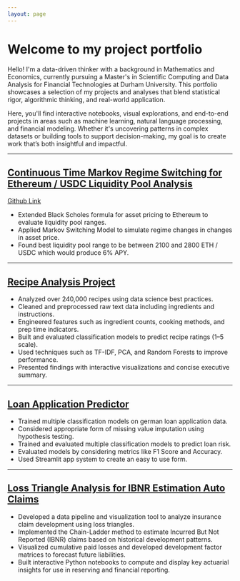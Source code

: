 ```yaml
---
layout: page
---
```


# Welcome to my project portfolio

Hello! I'm a data-driven thinker with a background in Mathematics and Economics, currently pursuing a Master's in Scientific Computing and Data Analysis for Financial Technologies at Durham University. This portfolio showcases a selection of my projects and analyses that blend statistical rigor, algorithmic thinking, and real-world application.

Here, you'll find interactive notebooks, visual explorations, and end-to-end projects in areas such as machine learning, natural language processing, and financial modeling. Whether it's uncovering patterns in complex datasets or building tools to support decision-making, my goal is to create work that’s both insightful and impactful.

---

## [Continuous Time Markov Regime Switching for Ethereum / USDC Liquidity Pool Analysis](visualizations/liquidity_analysis.pdf)

[Github Link](https://github.com/aboyle3100/Optimal-Liquidity-Pool-Range)
  
- Extended Black Scholes formula for asset pricing to Ethereum to evaluate liquidity pool ranges.
- Applied Markov Switching Model to simulate regime changes in changes in asset price.
- Found best liquidity pool range to be between 2100 and 2800 ETH / USDC which would produce 6% APY.

---

## [Recipe Analysis Project](https://aboyle3100.github.io/recipe-analysis/)
- Analyzed over 240,000 recipes using data science best practices.
- Cleaned and preprocessed raw text data including ingredients and instructions.
- Engineered features such as ingredient counts, cooking methods, and prep time indicators.
- Built and evaluated classification models to predict recipe ratings (1–5 scale).
- Used techniques such as TF-IDF, PCA, and Random Forests to improve performance.
- Presented findings with interactive visualizations and concise executive summary.

---

## [Loan Application Predictor](https://loan-risk-predictor.streamlit.app/)
- Trained multiple classification models on german loan application data.
- Considered appropriate form of missing value imputation using hypothesis testing.
- Trained and evaluated multiple classification models  to predict loan risk.
- Evaluated models by considering metrics like F1 Score and Accuracy.
- Used Streamlit app system to create an easy to use form.

---

## [Loss Triangle Analysis for IBNR Estimation Auto Claims](visualizations/IBNR_analysis.pdf)
- Developed a data pipeline and visualization tool to analyze insurance claim development using loss triangles.
- Implemented the Chain-Ladder method to estimate Incurred But Not Reported (IBNR) claims based on historical development patterns.
- Visualized cumulative paid losses and developed development factor matrices to forecast future liabilities.
- Built interactive Python notebooks to compute and display key actuarial insights for use in reserving and financial reporting.

